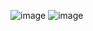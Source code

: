 



![image](https://github.com/Sarthak-code360/BLE_Scanner/assets/74900672/b0d2ab58-ad3d-47a1-aeed-676f3d19b67b "Location")
![image](https://github.com/Sarthak-code360/BLE_Scanner/assets/74900672/c4810240-5d48-4531-b2d6-a04140840af6 "Nearby Devices")


